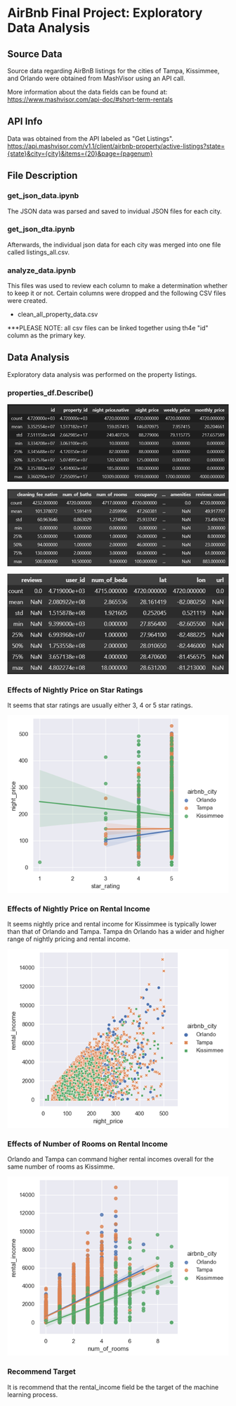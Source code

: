 # AirBnb Final Project: Exploratory Data Analysis
## Source Data
Source data regarding AirBnB listings for the cities of Tampa, Kissimmee, and Orlando were obtained from MashVisor using an API call.

More information about the data fields can be found at:
https://www.mashvisor.com/api-doc/#short-term-rentals

## API Info
Data was obtained from the API labeled as "Get Listings".
https://api.mashvisor.com/v1.1/client/airbnb-property/active-listings?state={state}&city={city}&items={20}&page={pagenum}

## File Description
### get_json_data.ipynb
The JSON data was parsed and saved to invidual JSON files for each city. 

### get_json_dta.ipynb
Afterwards, the individual json data for each city was merged into one file called listings_all.csv.

### analyze_data.ipynb
This files was used to review each column to make a determination whether to keep it or not. Certain columns were dropped and the following CSV files were created.
* clean_all_property_data.csv

***PLEASE NOTE: all csv files can be linked together using th4e "id" column as the primary key.

## Data Analysis
Exploratory data analysis was performed on the property listings. 

### properties_df.Describe()
![Stats for properties_df](images/properties_df_describe1.PNG)

![Stats for properties_df](images/properties_df_describe2.PNG)

![Stats for properties_df](images/properties_df_describe3.PNG)

### Effects of Nightly Price on Star Ratings
It seems that star ratings are usually either 3, 4 or 5 star ratings.

![Effects of Nightly Price on Star Ratings](images/nightly_price_star_rating_chart.png)

### Effects of Nightly Price on Rental Income
It seems nightly price and rental income for Kissimmee is typically lower than that of Orlando and Tampa. Tampa dn Orlando has a wider and higher range of nightly pricing and rental income.

![Effects of Nightly Price on Rental Income](images/nightly_price_rental_income_chart.png)

### Effects of Number of Rooms on Rental Income
Orlando and Tampa can command higher rental incomes overall for the same number of rooms as Kissimme.

![Effects Number of Rooms vs Rental Income](images/num_of_rooms_rental_income_chart.png)

### Recommend Target
It is recommend that the rental_income field be the target of the machine learning process.




